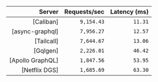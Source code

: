 <!-- PERFORMANCE_RESULTS_START -->

| Server | Requests/sec | Latency (ms) |
|--------:|--------------:|--------------:|
| [Caliban] | `9,154.43` | `11.31` |
| [async-graphql] | `7,956.27` | `12.57` |
| [Tailcall] | `7,644.67` | `13.06` |
| [Gqlgen] | `2,226.01` | `46.42` |
| [Apollo GraphQL] | `1,847.56` | `53.95` |
| [Netflix DGS] | `1,685.69` | `63.30` |

<!-- PERFORMANCE_RESULTS_END -->
